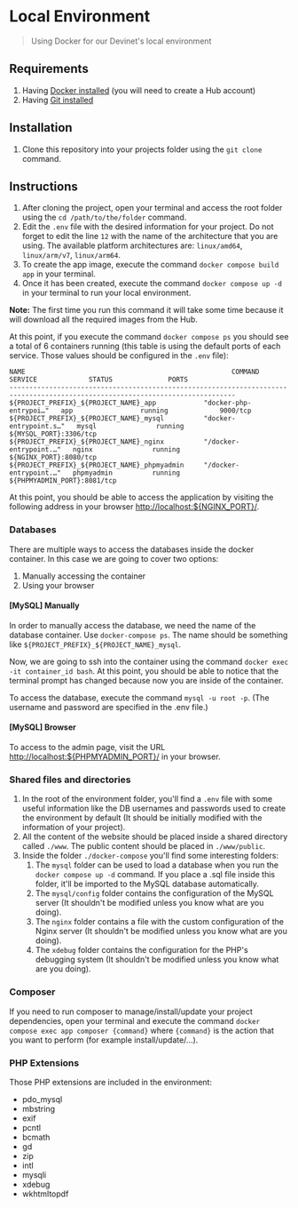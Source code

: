 # Local Environment
> Using Docker for our Devinet's local environment

## Requirements

1. Having [Docker installed](https://www.docker.com/products/docker-desktop) (you will need to create a Hub account)
2. Having [Git installed](https://git-scm.com/downloads)

## Installation

1. Clone this repository into your projects folder using the `git clone` command.

## Instructions

1. After cloning the project, open your terminal and access the root folder using the `cd /path/to/the/folder` command.
2. Edit the `.env` file with the desired information for your project. Do not forget to edit the line `12` with the name of the architecture that you are using. The available platform architectures are: `linux/amd64`, `linux/arm/v7`, `linux/arm64`.
3. To create the app image, execute the command `docker compose build app` in your terminal.
4. Once it has been created, execute the command `docker compose up -d` in your terminal to run your local environment.

**Note:** The first time you run this command it will take some time because it will download all the required images from the Hub.

At this point, if you execute the command `docker compose ps` you should see a total of 6 containers running (this table is using the default ports of each service. Those values should be configured in the `.env` file):

```
NAME                                                    COMMAND           SERVICE             STATUS              PORTS
-------------------------------------------------------------------------------------------------------------------------------
${PROJECT_PREFIX}_${PROJECT_NAME}_app            "docker-php-entrypoi…"   app                 running             9000/tcp
${PROJECT_PREFIX}_${PROJECT_NAME}_mysql          "docker-entrypoint.s…"   mysql               running             ${MYSQL_PORT}:3306/tcp
${PROJECT_PREFIX}_${PROJECT_NAME}_nginx          "/docker-entrypoint.…"   nginx               running             ${NGINX_PORT}:8080/tcp
${PROJECT_PREFIX}_${PROJECT_NAME}_phpmyadmin     "/docker-entrypoint.…"   phpmyadmin          running             ${PHPMYADMIN_PORT}:8081/tcp
```

At this point, you should be able to access the application by visiting the following address in your browser [http://localhost:${NGINX_PORT}/](http://localhost:8080/).

### Databases

There are multiple ways to access the databases inside the docker container. In this case we are going to cover two options:

1. Manually accessing the container
2. Using your browser

#### [MySQL] Manually

In order to manually access the database, we need the name of the database container. Use `docker-compose ps`. The name should be something like `${PROJECT_PREFIX}_${PROJECT_NAME}_mysql`.

Now, we are going to ssh into the container using the command `docker exec -it container_id bash`. At this point, you should be able to notice that the terminal prompt has changed because now you are inside of the container.

To access the database, execute the command `mysql -u root -p`. (The username and password are specified in the .env file.)

#### [MySQL] Browser

To access to the admin page, visit the URL [http://localhost:${PHPMYADMIN_PORT}/](http://localhost:8081/) in your browser.

### Shared files and directories

1. In the root of the environment folder, you'll find a `.env` file with some useful information like the DB usernames and passwords used to create the environment by default (It should be initially modified with the information of your project).
2. All the content of the website should be placed inside a shared directory called `./www`. The public content should be placed in `./www/public`.
3. Inside the folder `./docker-compose` you'll find some interesting folders:
   1. The `mysql` folder can be used to load a database when you run the `docker compose up -d` command. If you place a .sql file inside this folder, it'll be imported to the MySQL database automatically.
   2. The `mysql/config` folder contains the configuration of the MySQL server (It shouldn't be modified unless you know what are you doing).
   3. The `nginx` folder contains a file with the custom configuration of the Nginx server (It shouldn't be modified unless you know what are you doing).
   4. The `xdebug` folder contains the configuration for the PHP's debugging system (It shouldn't be modified unless you know what are you doing).

### Composer

If you need to run composer to manage/install/update your project dependencies, open your terminal and execute the command `docker compose exec app composer {command}` where `{command}` is the action that you want to perform (for example install/update/...).

### PHP Extensions

Those PHP extensions are included in the environment:

   - pdo_mysql
   - mbstring
   - exif
   - pcntl
   - bcmath
   - gd
   - zip
   - intl
   - mysqli
   - xdebug
   - wkhtmltopdf
